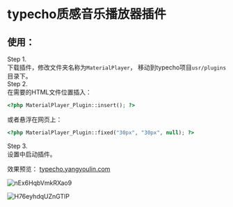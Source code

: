 # typecho质感音乐播放器插件

## 使用：
Step 1.   
下载插件，修改文件夹名称为`MaterialPlayer`，  移动到typecho项目`usr/plugins`目录下。  
Step 2.   
在需要的HTML文件位置插入：    
```php
<?php MaterialPlayer_Plugin::insert(); ?>
```
或者悬浮在网页上：  
```php
<?php MaterialPlayer_Plugin::fixed("30px", "30px", null); ?>
```
Step 3.   
设置中启动插件。

效果预览：
[typecho.yangyoulin.com](http://typecho.yangyoulin.com)


![nEx6HqbVmkRXao9](https://i.loli.net/2020/03/09/nEx6HqbVmkRXao9.png)

![H76eyhdqUZnGTlP](https://i.loli.net/2020/03/09/H76eyhdqUZnGTlP.png)

